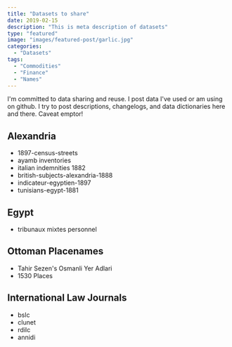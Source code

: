 ```yaml
---
title: "Datasets to share"
date: 2019-02-15
description: "This is meta description of datasets"
type: "featured"
image: "images/featured-post/garlic.jpg"
categories:
  - "Datasets"
tags:
  - "Commodities"
  - "Finance"
  - "Names"
---
```


I'm committed to data sharing and reuse. I post data I've used or am using on github. I try to post descriptions, changelogs, and data dictionaries here and there. Caveat emptor!

## Alexandria
- 1897-census-streets
- ayamb inventories
- italian indemnities 1882
- british-subjects-alexandria-1888
- indicateur-egyptien-1897
- tunisians-egypt-1881

## Egypt
- tribunaux mixtes personnel

## Ottoman Placenames
- Tahir Sezen's Osmanli Yer Adlari
- 1530 Places

## International Law Journals
- bslc
- clunet
- rdilc
- annidi
